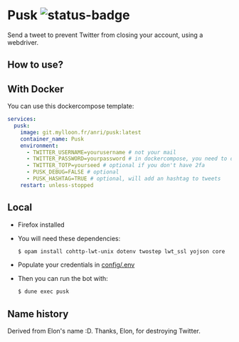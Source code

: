 # Pusk ![status-badge](https://git.mylloon.fr/Anri/pusk/badges/workflows/publish.yml/badge.svg)

Send a tweet to prevent Twitter from closing your account, using a webdriver.

## How to use?

## With Docker

You can use this dockercompose template:

```yaml
services:
  pusk:
    image: git.mylloon.fr/anri/pusk:latest
    container_name: Pusk
    environment:
      - TWITTER_USERNAME=yourusername # not your mail
      - TWITTER_PASSWORD=yourpassword # in dockercompose, you need to double $ signs in your password
      - TWITTER_TOTP=yourseed # optional if you don't have 2fa
      - PUSK_DEBUG=FALSE # optional
      - PUSK_HASHTAG=TRUE # optional, will add an hashtag to tweets
    restart: unless-stopped
```

## Local

- Firefox installed
- You will need these dependencies:

  ```sh
  $ opam install cohttp-lwt-unix dotenv twostep lwt_ssl yojson core
  ```

- Populate your credentials in [config/.env](./config/.env)
- Then you can run the bot with:

  ```sh
  $ dune exec pusk
  ```

## Name history

Derived from Elon's name :D. Thanks, Elon, for destroying Twitter.
